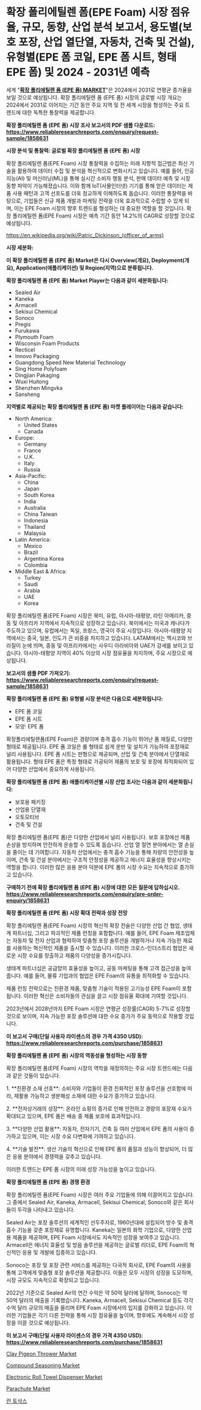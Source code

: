 <p><h1>확장 폴리에틸렌 폼(EPE Foam) 시장 점유율, 규모, 동향, 산업 분석 보고서, 용도별(보호 포장, 산업 열단열, 자동차, 건축 및 건설), 유형별(EPE 폼 코일, EPE 폼 시트, 형태 EPE 폼) 및 2024 - 2031년 예측</h1></p><p>세계 "<strong><a href="https://www.reliableresearchreports.com/expanded-polyethylene-foam-epe-foam--r1858631">확장 폴리에틸렌 폼 (EPE 폼) MARKET</a></strong>"은 2024에서 2031로 연평균 증가율을 보일 것으로 예상됩니다. 확장 폴리에틸렌 폼 (EPE 폼) 시장의 글로벌 시장 개요는 2024에서 2031로 이어지는 기간 동안 주요 지역 및 전 세계 시장을 형성하는 주요 트렌드에 대한 독특한 통찰력을 제공합니다.</p>
<p><strong>확장 폴리에틸렌 폼 (EPE 폼) 시장 조사 보고서의 PDF 샘플 다운로드: <a href="https://www.reliableresearchreports.com/enquiry/request-sample/1858631">https://www.reliableresearchreports.com/enquiry/request-sample/1858631</a></strong></p>
<p><strong>시장 분석 및 통찰력: 글로벌 확장 폴리에틸렌 폼 (EPE 폼) 시장</strong></p>
<p><p>확장 폴리에틸렌 폼(EPE Foam) 시장 통찰력을 수집하는 미래 지향적 접근법은 최신 기술을 활용하여 데이터 수집 및 분석을 혁신적으로 변화시키고 있습니다. 예를 들어, 인공지능(AI) 및 머신러닝(ML)을 통해 실시간 소비자 행동 분석, 판매 데이터 예측 및 시장 동향 파악이 가능해졌습니다. 이와 함께 IoT(사물인터넷) 기기를 통해 얻은 데이터는 제품 사용 패턴과 고객 선호도를 더욱 정교하게 이해하도록 돕습니다. 이러한 통찰력을 바탕으로, 기업들은 신규 제품 개발과 마케팅 전략을 더욱 효과적으로 수립할 수 있게 되며, 이는 EPE Foam 시장의 향후 트렌드를 형성하는 데 중요한 역할을 할 것입니다. 확장 폴리에틸렌 폼(EPE Foam) 시장은 예측 기간 동안 14.2%의 CAGR로 성장할 것으로 예상됩니다.</p></p>
<p><a href="%7CAUTHORITHY_DOMAIN_URL%7C">https://en.wikipedia.org/wiki/Patric_Dickinson_(officer_of_arms)</a></p>
<p><strong>시장 세분화:</strong></p>
<p><strong>이 확장 폴리에틸렌 폼 (EPE 폼) Market은 다시 Overview(개요), Deployment(개요), Application(애플리케이션) 및 Region(지역)으로 분류됩니다.</strong></p>
<p><strong>확장 폴리에틸렌 폼 (EPE 폼) Market Player는 다음과 같이 세분화됩니다:</strong></p>
<p><ul><li>Sealed Air</li><li>Kaneka</li><li>Armacell</li><li>Sekisui Chemical</li><li>Sonoco</li><li>Pregis</li><li>Furukawa</li><li>Plymouth Foam</li><li>Wisconsin Foam Products</li><li>Recticel</li><li>Innovo Packaging</li><li>Guangdong Speed New Material Technology</li><li>Sing Home Polyfoam</li><li>Dingjian Pakaging</li><li>Wuxi Huitong</li><li>Shenzhen Mingvka</li><li>Sansheng</li></ul></p>
<p><strong>지역별로 제공되는 확장 폴리에틸렌 폼 (EPE 폼) 마켓 플레이어는 다음과 같습니다:</strong></p>
<p><ul>
    <li>
        North America:
        <ul>
            <li>United States</li>
            <li>Canada</li>
        </ul>
    </li>
    <li>
        Europe:
        <ul>
            <li>Germany</li>
            <li>France</li>
            <li>U.K.</li>
            <li>Italy</li>
            <li>Russia</li>
        </ul>
    </li>
    <li>
        Asia-Pacific:
        <ul>
            <li>China</li>
            <li>Japan</li>
            <li>South Korea</li>
            <li>India</li>
            <li>Australia</li>
            <li>China Taiwan</li>
            <li>Indonesia</li>
            <li>Thailand</li>
            <li>Malaysia</li>
        </ul>
    </li>
    <li>
        Latin America:
        <ul>
            <li>Mexico</li>
            <li>Brazil</li>
            <li>Argentina Korea</li>
            <li>Colombia</li>
        </ul>
    </li>
    <li>
        Middle East & Africa:
        <ul>
            <li>Turkey</li>
            <li>Saudi</li>
            <li>Arabia</li>
            <li>UAE</li>
            <li>Korea</li>
        </ul>
    </li>
    </ul></p>
<p><p>확장 폴리에틸렌 폼(EPE Foam) 시장은 북미, 유럽, 아시아-태평양, 라틴 아메리카, 중동 및 아프리카 지역에서 지속적으로 성장하고 있습니다. 북미에서는 미국과 캐나다가 주도하고 있으며, 유럽에서는 독일, 프랑스, 영국이 주요 시장입니다. 아시아-태평양 지역에서는 중국, 일본, 인도가 큰 비중을 차지하고 있습니다. LATAM에서는 멕시코와 브라질이 눈에 띄며, 중동 및 아프리카에서는 사우디 아라비아와 UAE가 강세를 보이고 있습니다. 아시아-태평양 지역이 40% 이상의 시장 점유율을 차지하며, 주요 시장으로 예상됩니다.</p></p>
<p><strong>보고서의 샘플 PDF 가져오기: <a href="https://www.reliableresearchreports.com/enquiry/request-sample/1858631">https://www.reliableresearchreports.com/enquiry/request-sample/1858631</a></strong></p>
<p><strong>확장 폴리에틸렌 폼 (EPE 폼) 유형별 시장 분석은 다음으로 세분화됩니다:</strong></p>
<p><ul><li>EPE 폼 코일</li><li>EPE 폼 시트</li><li>모양: EPE 폼</li></ul></p>
<p><p>확장폴리에틸렌폼(EPE Foam)은 경량이며 충격 흡수 기능이 뛰어난 폼 재질로, 다양한 형태로 제공됩니다. EPE 폼 코일은 롤 형태로 쉽게 운반 및 설치가 가능하여 포장재로 널리 사용됩니다. EPE 폼 시트는 판형으로 제공되며, 산업 및 건축 분야에서 단열재로 활용됩니다. 형태 EPE 폼은 특정 형태로 가공되어 제품의 보호 및 포장에 최적화되어 있어 다양한 산업에서 중요하게 사용됩니다.</p></p>
<p><strong>확장 폴리에틸렌 폼 (EPE 폼) 애플리케이션별 시장 산업 조사는 다음과 같이 세분화됩니다:</strong></p>
<p><ul><li>보호용 패키징</li><li>산업용 단열재</li><li>오토모티브</li><li>건축 및 건설</li></ul></p>
<p><p>확장 폴리에틸렌 폼(EPE 폼)은 다양한 산업에서 널리 사용됩니다. 보호 포장에선 제품 손상을 방지하며 안전하게 운송할 수 있도록 돕습니다. 산업 열 절연 분야에서는 열 손실을 줄이는 데 기여합니다. 자동차 산업에서는 충격 흡수 기능을 통해 차량의 안전성을 높이며, 건축 및 건설 분야에서는 구조적 안정성을 제공하고 에너지 효율성을 향상시키는 역할을 합니다. 이러한 많은 응용 분야 덕분에 EPE 폼의 시장 수요는 지속적으로 증가하고 있습니다.</p></p>
<p><strong>구매하기 전에 확장 폴리에틸렌 폼 (EPE 폼) 시장에 대한 모든 질문에 답하십시오. <a href="https://www.reliableresearchreports.com/enquiry/pre-order-enquiry/1858631">https://www.reliableresearchreports.com/enquiry/pre-order-enquiry/1858631</a></strong></p>
<p><strong>확장 폴리에틸렌 폼 (EPE 폼) 시장 확대 전략과 성장 전망</strong></p>
<p><p>확장 폴리에틸렌 폼(EPE Foam) 시장의 혁신적 확장 전술은 다양한 산업 간 협업, 생태계 파트너십, 그리고 파괴적인 제품 런칭을 포함합니다. 예를 들어, EPE Foam 제조업체는 자동차 및 전자 산업과 협력하여 맞춤형 포장 솔루션을 개발하거나 지속 가능한 재료를 사용하는 혁신적인 제품을 출시할 수 있습니다. 이러한 크로스-인더스트리 협업은 새로운 시장 수요를 창출하고 제품의 다양성을 증가시킵니다.</p><p>생태계 파트너십은 공급망의 효율성을 높이고, 공동 마케팅을 통해 고객 접근성을 높여줍니다. 예를 들어, 물류 기업과의 협업은 EPE Foam의 유통을 최적화할 수 있습니다.</p><p>제품 런칭 전략으로는 친환경 제품, 맞춤형 기술이 적용된 고기능성 EPE Foam이 포함됩니다. 이러한 혁신은 소비자들의 관심을 끌고 시장 점유율 확대에 기여할 것입니다.</p><p>2023년에서 2028년까지 EPE Foam 시장은 연평균 성장률(CAGR) 5-7%로 성장할 것으로 보이며, 지속 가능한 포장 솔루션에 대한 수요 증가가 주요 동력으로 작용할 것입니다.</p></p>
<p><strong>이 보고서 구매(단일 사용자 라이센스의 경우 가격 4350 USD): <a href="https://www.reliableresearchreports.com/purchase/1858631">https://www.reliableresearchreports.com/purchase/1858631</a></strong></p>
<p><strong>확장 폴리에틸렌 폼 (EPE 폼) 시장의 역동성을 형성하는 시장 동향</strong></p>
<p><p>확장 폴리에틸렌 폼(EPE Foam) 시장의 역학을 재정의하는 주요 시장 트렌드에는 다음과 같은 것들이 있습니다.</p><p>1. **친환경 소재 선호**: 소비자와 기업들이 환경 친화적인 포장 솔루션을 선호함에 따라, 재활용 가능하고 생분해성 소재에 대한 수요가 증가하고 있습니다.</p><p>2. **전자상거래의 성장**: 온라인 쇼핑의 증가로 인해 안전하고 경량의 포장재 수요가 확대되고 있으며, EPE 폼은 배송 중 제품 보호에 효과적입니다.</p><p>3. **다양한 산업 활용**: 자동차, 전자기기, 건축 등 여러 산업에서 EPE 폼의 사용이 증가하고 있으며, 이는 시장 수요 다변화에 기여하고 있습니다.</p><p>4. **기술 발전**: 생산 기술의 혁신으로 인해 EPE 폼의 품질과 성능이 향상되어, 더 많은 응용 분야에서 경쟁력을 갖추고 있습니다. </p><p>이러한 트렌드는 EPE 폼 시장의 미래 성장 가능성을 높이고 있습니다.</p></p>
<p><strong>확장 폴리에틸렌 폼 (EPE 폼) 경쟁 환경</strong></p>
<p><p>확장 폴리에틸렌 폼(EPE Foam) 시장은 여러 주요 기업들에 의해 이끌어지고 있습니다. 그 중에서 Sealed Air, Kaneka, Armacell, Sekisui Chemical, Sonoco와 같은 회사들이 두각을 나타내고 있습니다. </p><p>Sealed Air는 포장 솔루션의 세계적인 선두주자로, 1960년대에 설립되어 방수 및 충격 흡수 기능을 갖춘 포장재로 유명합니다. Kaneka는 일본의 화학 기업으로, 다양한 산업용 제품을 제공하며, EPE Foam 시장에서도 지속적인 성장을 보여주고 있습니다. Armacell은 에너지 효율성 및 방음 솔루션을 제공하는 글로벌 리더로, EPE Foam의 혁신적인 응용 및 개발에 집중하고 있습니다.</p><p>Sonoco는 포장 및 포장 관련 서비스를 제공하는 다국적 회사로, EPE Foam의 사용을 통해 고객에게 맞춤형 포장 솔루션을 제공합니다. 이들은 모두 시장의 성장을 도모하며, 시장 규모도 지속적으로 확장되고 있습니다. </p><p>2022년 기준으로 Sealed Air의 연간 수익은 약 50억 달러에 달하며, Sonoco는 약 50억 달러의 매출을 기록했습니다. Kaneka, Armacell, Sekisui Chemical 등도 각각 수억 달러 규모의 매출을 올리며 EPE Foam 시장에서의 입지를 강화하고 있습니다. 이러한 기업들은 각기 다른 전략을 통해 시장 점유율을 높이며, 향후에도 계속해서 시장 성장을 이끌 것으로 예상됩니다.</p></p>
<p><strong>이 보고서 구매(단일 사용자 라이센스의 경우 가격 4350 USD): <a href="https://www.reliableresearchreports.com/purchase/1858631">https://www.reliableresearchreports.com/purchase/1858631</a></strong></p>
<p><p><a href="https://www.linkedin.com/pulse/global-clay-pigeon-thrower-market-sector-types-applications-1vzde?trackingId=19QBN5EVQm6IUy7rA2jFDA%3D%3D">Clay Pigeon Thrower Market</a></p><p><a href="https://www.linkedin.com/pulse/compound-seasoning-market-analysis-report-global-insights-pgkwc?trackingId=Z23O3ZSVR7GFOAtqCqUfqA%3D%3D">Compound Seasoning Market</a></p><p><a href="https://github.com/RichRobinson5/Market-Research-Report-List-6/blob/main/electronic-roll-towel-dispenser-market.md">Electronic Roll Towel Dispenser Market</a></p><p><a href="https://issuu.com/reportprime-2/docs/parachute-market-size-2030.pptx_090862a345eee9">Parachute Market</a></p><p><a href="https://github.com/sougarounis/Market-Research-Report-List-6/blob/main/5193098108332.md">런 토삭스</a></p></p>